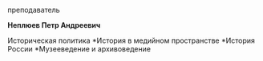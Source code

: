 преподаватель



**Неплюев Петр Андреевич**

Историческая политика
	*История в медийном пространстве
	*История России
	*Музееведение и архивоведение
